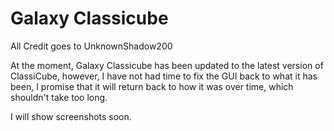 # Galaxy Classicube
All Credit goes to UnknownShadow200

At the moment, Galaxy Classicube has been updated to the latest version of ClassiCube, however, I have not had time to fix the GUI back to what it has been, I promise that it will return back to how it was over time, which shouldn't take too long.

I will show screenshots soon.